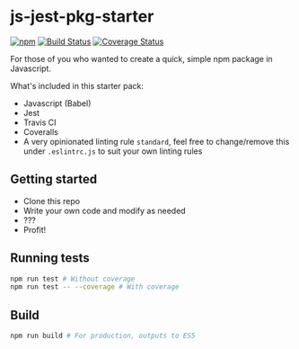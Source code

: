 # js-jest-pkg-starter
[![npm](https://img.shields.io/npm/v/js-jest-pkg-starter.svg)](https://www.npmjs.com/package/js-jest-pkg-starter)
[![Build Status](https://travis-ci.com/briwa/js-jest-pkg-starter.svg?branch=master)](https://travis-ci.com/briwa/js-jest-pkg-starter)
[![Coverage Status](https://coveralls.io/repos/github/briwa/js-jest-pkg-starter/badge.svg?branch=master)](https://coveralls.io/github/briwa/js-jest-pkg-starter?branch=master)


For those of you who wanted to create a quick, simple npm package in Javascript.

What's included in this starter pack:
- Javascript (Babel)
- Jest
- Travis CI
- Coveralls
- A very opinionated linting rule `standard`, feel free to change/remove this under `.eslintrc.js` to suit your own linting rules

## Getting started
- Clone this repo
- Write your own code and modify as needed
- ???
- Profit!

## Running tests
```bash
npm run test # Without coverage
npm run test -- --coverage # With coverage
```

## Build
```bash
npm run build # For production, outputs to ES5
```